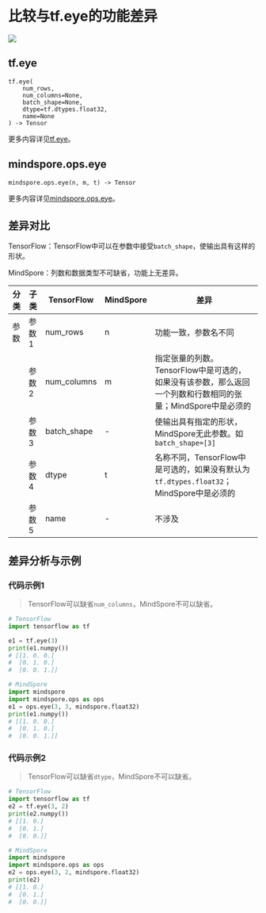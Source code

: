 # 比较与tf.eye的功能差异

<a href="https://gitee.com/mindspore/docs/blob/master/docs/mindspore/source_zh_cn/note/api_mapping/tensorflow_diff/eye.md" target="_blank"><img src="https://mindspore-website.obs.cn-north-4.myhuaweicloud.com/website-images/master/resource/_static/logo_source.png"></a>

## tf.eye

```text
tf.eye(
    num_rows,
    num_columns=None,
    batch_shape=None,
    dtype=tf.dtypes.float32,
    name=None
) -> Tensor
```

更多内容详见[tf.eye](https://tensorflow.google.cn/versions/r2.6/api_docs/python/tf/eye)。

## mindspore.ops.eye

```text
mindspore.ops.eye(n, m, t) -> Tensor
```

更多内容详见[mindspore.ops.eye](https://www.mindspore.cn/docs/zh-CN/master/api_python/ops/mindspore.ops.eye.html)。

## 差异对比

TensorFlow：TensorFlow中可以在参数中接受`batch_shape`，使输出具有这样的形状。

MindSpore：列数和数据类型不可缺省，功能上无差异。

| 分类 | 子类  | TensorFlow  | MindSpore | 差异                                                         |
| ---- | ----- | ----------- | --------- | ------------------------------------------------------------ |
| 参数 | 参数1 | num_rows    | n         | 功能一致，参数名不同                                        |
|      | 参数2 | num_columns | m         | 指定张量的列数。TensorFlow中是可选的，如果没有该参数，那么返回一个列数和行数相同的张量；MindSpore中是必须的 |
|      | 参数3 | batch_shape | -       | 使输出具有指定的形状，MindSpore无此参数。如`batch_shape=[3]` |
|      | 参数4 | dtype       | t         | 名称不同，TensorFlow中是可选的，如果没有默认为`tf.dtypes.float32`；MindSpore中是必须的 |
|      | 参数5 | name       | -        | 不涉及 |

## 差异分析与示例

### 代码示例1

> TensorFlow可以缺省`num_columns`，MindSpore不可以缺省。

```python
# TensorFlow
import tensorflow as tf

e1 = tf.eye(3)
print(e1.numpy())
# [[1. 0. 0.]
#  [0. 1. 0.]
#  [0. 0. 1.]]

# MindSpore
import mindspore
import mindspore.ops as ops
e1 = ops.eye(3, 3, mindspore.float32)
print(e1.numpy())
# [[1. 0. 0.]
#  [0. 1. 0.]
#  [0. 0. 1.]]
```

### 代码示例2

> TensorFlow可以缺省`dtype`，MindSpore不可以缺省。

```python
# TensorFlow
import tensorflow as tf
e2 = tf.eye(3, 2)
print(e2.numpy())
# [[1. 0.]
#  [0. 1.]
#  [0. 0.]]

# MindSpore
import mindspore
import mindspore.ops as ops
e2 = ops.eye(3, 2, mindspore.float32)
print(e2)
# [[1. 0.]
#  [0. 1.]
#  [0. 0.]]
```
